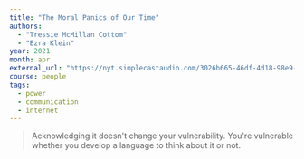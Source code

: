 ```yaml
---
title: "The Moral Panics of Our Time"
authors:
  - "Tressie McMillan Cottom"
  - "Ezra Klein"
year: 2021
month: apr
external_url: "https://nyt.simplecastaudio.com/3026b665-46df-4d18-98e9-d1ce16bbb1df/episodes/94a58661-c2ae-4f77-bf60-8e83669e3b36/audio/128/default.mp3"
course: people
tags:
  - power
  - communication
  - internet
---
```


> Acknowledging it doesn't change your vulnerability. You're vulnerable whether you develop a language to think about it or not.

